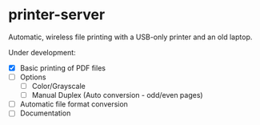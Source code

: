 # printer-server
Automatic, wireless file printing with a USB-only printer and an old laptop.

Under development:

- [x] Basic printing of PDF files
- [ ] Options
  - [ ] Color/Grayscale
  - [ ] Manual Duplex (Auto conversion - odd/even pages)
- [ ] Automatic file format conversion
- [ ] Documentation
